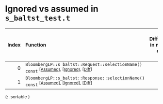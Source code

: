 # Ignored vs assumed in `s_baltst_test.t`

<script src="../sorttable.js"></script>

|   Index | Function                                                                                                                                          |   Difference in number of lines |   Function size difference in bytes |   Number of lines in assumed build | Number of bytes in assumed build   |   Number of lines in ignored build | Number of bytes in ignored build   |
|--------:|:--------------------------------------------------------------------------------------------------------------------------------------------------|--------------------------------:|------------------------------------:|-----------------------------------:|:-----------------------------------|-----------------------------------:|:-----------------------------------|
|       0 | `BloombergLP::s_baltst::Request::selectionName() const` <sup>\[[Assumed](0.assume.s.txt)\], \[[Ignored](0.none.s.txt)\], \[[Diff](0.diff.html)\]  |                               2 |                                   0 |                                 48 | 4,413,664                          |                                 48 | 4,413,312                          |
|       1 | `BloombergLP::s_baltst::Response::selectionName() const` <sup>\[[Assumed](1.assume.s.txt)\], \[[Ignored](1.none.s.txt)\], \[[Diff](1.diff.html)\] |                               2 |                                   0 |                                 48 | 4,417,232                          |                                 48 | 4,416,880                          |
{: .sortable }
